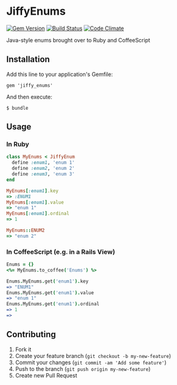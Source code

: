 # JiffyEnums

[![Gem Version](https://badge.fury.io/rb/jiffy_enums.png)](http://badge.fury.io/rb/jiffy_enums)
[![Build Status](https://api.travis-ci.org/Identified/jiffy_enums.png?branch=master)](https://travis-ci.org/Identified/jiffy_enums)
[![Code Climate](https://codeclimate.com/github/Identified/jiffy_enums.png)](https://codeclimate.com/github/Identified/jiffy_enums)

Java-style enums brought over to Ruby and CoffeeScript

## Installation

Add this line to your application's Gemfile:

    gem 'jiffy_enums'

And then execute:

    $ bundle

## Usage

### In Ruby

```ruby
class MyEnums < JiffyEnum
  define :enum1, 'enum 1'
  define :enum2, 'enum 2'
  define :enum3, 'enum 3'
end

MyEnums[:enum1].key
=> :ENUM1
MyEnums[:enum1].value
=> "enum 1"
MyEnums[:enum1].ordinal
=> 1

MyEnums::ENUM2
=> "enum 2"
```

### In CoffeeScript (e.g. in a Rails View)

```coffeescript
Enums = {}
<%= MyEnums.to_coffee('Enums') %>

Enums.MyEnums.get('enum1').key
=> "ENUM1"
Enums.MyEnums.get('enum1').value
=> "enum 1"
Enums.MyEnums.get('enum1').ordinal
=> 1
=>
```

## Contributing

1. Fork it
2. Create your feature branch (`git checkout -b my-new-feature`)
3. Commit your changes (`git commit -am 'Add some feature'`)
4. Push to the branch (`git push origin my-new-feature`)
5. Create new Pull Request
